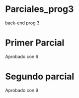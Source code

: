 # Parciales_prog3
back-end prog 3

# Primer Parcial 

Aprobado con 6

# Segundo parcial

Aprobado con 9
